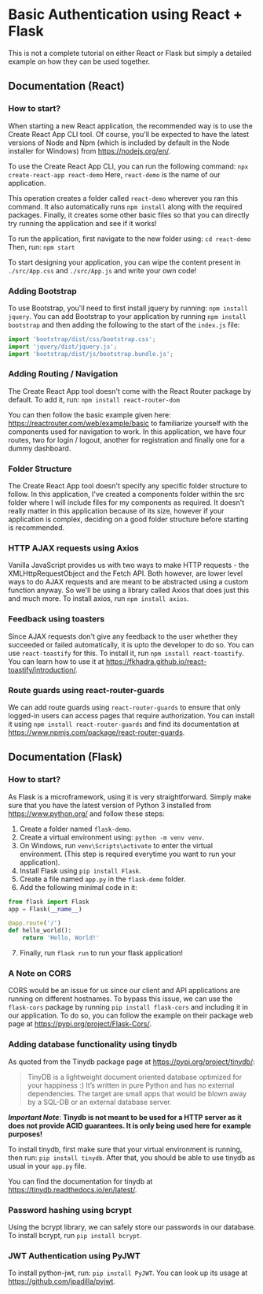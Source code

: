 # Basic Authentication using React + Flask
This is not a complete tutorial on either React or Flask but simply a detailed example on how they can be used together.

## Documentation (React)
### How to start?
When starting a new React application, the recommended way is to use the Create React App CLI tool. Of course, you'll be expected to have the latest versions of Node and Npm (which is included by default in the Node installer for Windows) from <https://nodejs.org/en/>.

To use the Create React App CLI, you can run the following command: `npx create-react-app react-demo`
Here, `react-demo` is the name of our application.

This operation creates a folder called `react-demo` wherever you ran this command. It also automatically runs `npm install` along with the required packages. Finally, it creates some other basic files so that you can directly try running the application and see if it works!

To run the application, first navigate to the new folder using: `cd react-demo`
Then, run: `npm start`

To start designing your application, you can wipe the content present in `./src/App.css` and `./src/App.js` and write your own code!

### Adding Bootstrap
To use Bootstrap, you'll need to first install jquery by running: `npm install jquery`.
You can add Bootstrap to your application by running `npm install bootstrap` and then adding the following to the start of the `index.js` file:
```javascript
import 'bootstrap/dist/css/bootstrap.css';
import 'jquery/dist/jquery.js';
import 'bootstrap/dist/js/bootstrap.bundle.js';
```

### Adding Routing / Navigation
The Create React App tool doesn't come with the React Router package by default. To add it, run:
`npm install react-router-dom`

You can then follow the basic example given here: <https://reactrouter.com/web/example/basic> to familiarize yourself with the components used for navigation to work. In this application, we have four routes, two for login / logout, another for registration and finally one for a dummy dashboard.

### Folder Structure
The Create React App tool doesn't specify any specific folder structure to follow. In this application, I've created a components folder within the src folder where I will include files for my components as required. It doesn't really matter in this application because of its size, however if your application is complex, deciding on a good folder structure before starting is recommended.

### HTTP AJAX requests using Axios
Vanilla JavaScript provides us with two ways to make HTTP requests - the XMLHttpRequestObject and the Fetch API. Both however, are lower level ways to do AJAX requests and are meant to be abstracted using a custom function anyway. So we'll be using a library called Axios that does just this and much more. To install axios, run `npm install axios`.

### Feedback using toasters
Since AJAX requests don't give any feedback to the user whether they succeeded or failed automatically, it is upto the developer to do so. You can use `react-toastify` for this. To install it, run `npm install react-toastify`. You can learn how to use it at <https://fkhadra.github.io/react-toastify/introduction/>.

### Route guards using react-router-guards
We can add route guards using `react-router-guards` to ensure that only logged-in users can access pages that require authorization. You can install it using `npm install react-router-guards` and find its documentation at <https://www.npmjs.com/package/react-router-guards>.

## Documentation (Flask)
### How to start?
As Flask is a microframework, using it is very straightforward. Simply make sure that you have the latest version of Python 3 installed from <https://www.python.org/> and follow these steps:
1. Create a folder named `flask-demo`.
2. Create a virtual environment using: `python -m venv venv`.
3. On Windows, run `venv\Scripts\activate` to enter the virtual environment. (This step is required everytime you want to run your application).
4. Install Flask using `pip install Flask`.
5. Create a file named `app.py` in the `flask-demo` folder.
6. Add the following minimal code in it:
```python
from flask import Flask
app = Flask(__name__)

@app.route('/')
def hello_world():
    return 'Hello, World!'
```
7. Finally, run `flask run` to run your flask application!

### A Note on CORS
CORS would be an issue for us since our client and API applications are running on different hostnames. To bypass this issue, we can use the `flask-cors` package by running `pip install flask-cors` and including it in our application. To do so, you can follow the example on their package web page at <https://pypi.org/project/Flask-Cors/>.

### Adding database functionality using tinydb
As quoted from the Tinydb package page at <https://pypi.org/project/tinydb/>:
> TinyDB is a lightweight document oriented database optimized for your happiness :) It’s written in pure Python and has no external dependencies. The target are small apps that would be blown away by a SQL-DB or an external database server.

**_Important Note_**: **Tinydb is not meant to be used for a HTTP server as it does not provide ACID guarantees. It is only being used here for example purposes!**

To install tinydb, first make sure that your virtual environment is running, then run: `pip install tinydb`. After that, you should be able to use tinydb as usual in your `app.py` file.

You can find the documentation for tinydb at <https://tinydb.readthedocs.io/en/latest/>.

### Password hashing using bcrypt
Using the bcrypt library, we can safely store our passwords in our database. To install bcrypt, run `pip install bcrypt`.

### JWT Authentication using PyJWT
To install python-jwt, run: `pip install PyJWT`. You can look up its usage at <https://github.com/jpadilla/pyjwt>.